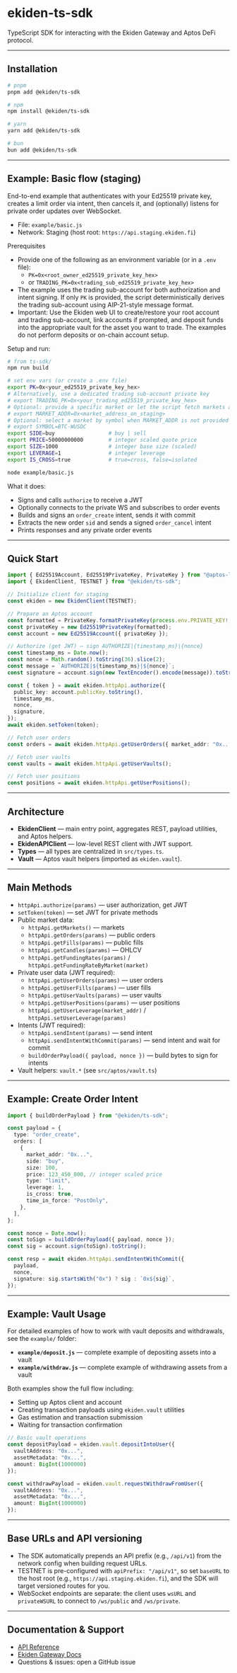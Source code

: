 # ekiden-ts-sdk

TypeScript SDK for interacting with the Ekiden Gateway and Aptos DeFi protocol.

---

## Installation

```sh
# pnpm
pnpm add @ekiden/ts-sdk

# npm
npm install @ekiden/ts-sdk

# yarn
yarn add @ekiden/ts-sdk

# bun
bun add @ekiden/ts-sdk
```


---

## Example: Basic flow (staging)

End-to-end example that authenticates with your Ed25519 private key, creates a limit order via intent, then cancels it, and (optionally) listens for private order updates over WebSocket.

- File: `example/basic.js`
- Network: Staging (host root: `https://api.staging.ekiden.fi`)

Prerequisites

- Provide one of the following as an environment variable (or in a `.env` file):
  - `PK=0x<root_owner_ed25519_private_key_hex>`
  - or `TRADING_PK=0x<trading_sub_ed25519_private_key_hex>`
- The example uses the trading sub-account for both authorization and intent signing. If only `PK` is provided, the script deterministically derives the trading sub-account using AIP-21-style message format.
- Important: Use the Ekiden web UI to create/restore your root account and trading sub-account, link accounts if prompted, and deposit funds into the appropriate vault for the asset you want to trade. The examples do not perform deposits or on-chain account setup.

Setup and run:

```sh
# from ts-sdk/
npm run build

# set env vars (or create a .env file)
export PK=0x<your_ed25519_private_key_hex>
# Alternatively, use a dedicated trading sub-account private key
# export TRADING_PK=0x<your_trading_ed25519_private_key_hex>
# Optional: provide a specific market or let the script fetch markets and pick one
# export MARKET_ADDR=0x<market_address_on_staging>
# Optional: select a market by symbol when MARKET_ADDR is not provided
# export SYMBOL=BTC-WUSDC
export SIDE=buy                 # buy | sell
export PRICE=50000000000        # integer scaled quote price
export SIZE=1000                # integer base size (scaled)
export LEVERAGE=1               # integer leverage
export IS_CROSS=true            # true=cross, false=isolated

node example/basic.js
```

What it does:

- Signs and calls `authorize` to receive a JWT
- Optionally connects to the private WS and subscribes to order events
- Builds and signs an `order_create` intent, sends it with commit
- Extracts the new order `sid` and sends a signed `order_cancel` intent
- Prints responses and any private order events

---

## Quick Start

```ts
import { Ed25519Account, Ed25519PrivateKey, PrivateKey } from "@aptos-labs/ts-sdk";
import { EkidenClient, TESTNET } from "@ekiden/ts-sdk";

// Initialize client for staging
const ekiden = new EkidenClient(TESTNET);

// Prepare an Aptos account
const formatted = PrivateKey.formatPrivateKey(process.env.PRIVATE_KEY!, "ed25519");
const privateKey = new Ed25519PrivateKey(formatted);
const account = new Ed25519Account({ privateKey });

// Authorize (get JWT) — sign AUTHORIZE|{timestamp_ms}|{nonce}
const timestamp_ms = Date.now();
const nonce = Math.random().toString(36).slice(2);
const message = `AUTHORIZE|${timestamp_ms}|${nonce}`;
const signature = account.sign(new TextEncoder().encode(message)).toString();

const { token } = await ekiden.httpApi.authorize({
  public_key: account.publicKey.toString(),
  timestamp_ms,
  nonce,
  signature,
});
await ekiden.setToken(token);

// Fetch user orders
const orders = await ekiden.httpApi.getUserOrders({ market_addr: "0x..." });

// Fetch user vaults
const vaults = await ekiden.httpApi.getUserVaults();

// Fetch user positions
const positions = await ekiden.httpApi.getUserPositions();
```

---

## Architecture

- **EkidenClient** — main entry point, aggregates REST, payload utilities, and Aptos helpers.
- **EkidenAPIClient** — low-level REST client with JWT support.
- **Types** — all types are centralized in `src/types.ts`.
- **Vault** — Aptos vault helpers (imported as `ekiden.vault`).

---

## Main Methods

- `httpApi.authorize(params)` — user authorization, get JWT
- `setToken(token)` — set JWT for private methods
- Public market data:
  - `httpApi.getMarkets()` — markets
  - `httpApi.getOrders(params)` — public orders
  - `httpApi.getFills(params)` — public fills
  - `httpApi.getCandles(params)` — OHLCV
  - `httpApi.getFundingRates(params)` / `httpApi.getFundingRateByMarket(market)`
- Private user data (JWT required):
  - `httpApi.getUserOrders(params)` — user orders
  - `httpApi.getUserFills(params)` — user fills
  - `httpApi.getUserVaults(params)` — user vaults
  - `httpApi.getUserPositions(params)` — user positions
  - `httpApi.getUserLeverage(market_addr)` / `httpApi.setUserLeverage(params)`
- Intents (JWT required):
  - `httpApi.sendIntent(params)` — send intent
  - `httpApi.sendIntentWithCommit(params)` — send intent and wait for commit
  - `buildOrderPayload({ payload, nonce })` — build bytes to sign for intents
 - Vault helpers: `vault.*` (see `src/aptos/vault.ts`)

---

## Example: Create Order Intent

```ts
import { buildOrderPayload } from "@ekiden/ts-sdk";

const payload = {
  type: "order_create",
  orders: [
    {
      market_addr: "0x...",
      side: "buy",
      size: 100,
      price: 123_450_000, // integer scaled price
      type: "limit",
      leverage: 1,
      is_cross: true,
      time_in_force: "PostOnly",
    },
  ],
};

const nonce = Date.now();
const toSign = buildOrderPayload({ payload, nonce });
const sig = account.sign(toSign).toString();

const resp = await ekiden.httpApi.sendIntentWithCommit({
  payload,
  nonce,
  signature: sig.startsWith("0x") ? sig : `0x${sig}`,
});
```

---

## Example: Vault Usage

For detailed examples of how to work with vault deposits and withdrawals, see the `example/` folder:

- **`example/deposit.js`** — complete example of depositing assets into a vault
- **`example/withdraw.js`** — complete example of withdrawing assets from a vault

Both examples show the full flow including:
- Setting up Aptos client and account
- Creating transaction payloads using `ekiden.vault` utilities
- Gas estimation and transaction submission
- Waiting for transaction confirmation

```ts
// Basic vault operations
const depositPayload = ekiden.vault.depositIntoUser({
  vaultAddress: "0x...",
  assetMetadata: "0x...",
  amount: BigInt(1000000)
});

const withdrawPayload = ekiden.vault.requestWithdrawFromUser({
  vaultAddress: "0x...",
  assetMetadata: "0x...",
  amount: BigInt(1000000)
});
```

---

## Base URLs and API versioning

- The SDK automatically prepends an API prefix (e.g., `/api/v1`) from the network config when building request URLs.
- TESTNET is pre-configured with `apiPrefix: "/api/v1"`, so set `baseURL` to the host root (e.g., `https://api.staging.ekiden.fi`), and the SDK will target versioned routes for you.
- WebSocket endpoints are separate: the client uses `wsURL` and `privateWSURL` to connect to `/ws/public` and `/ws/private`.



---

## Documentation & Support

- [API Reference](https://github.com/ekidenfi/ekiden-ts-sdk)
- [Ekiden Gateway Docs](https://docs.ekiden.fi)
- Questions & issues: open a GitHub issue
